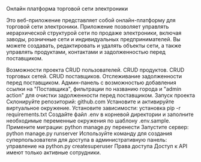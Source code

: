 Онлайн платформа торговой сети электроники

Это веб-приложение представляет собой онлайн-платформу для торговой сети электроники. Приложение позволяет управлять иерархической структурой сети по продаже электроники, включая заводы, розничные сети и индивидуальных предпринимателей. Вы можете создавать, редактировать и удалять объекты сети, а также управлять продуктами, контактами и задолженностью перед поставщиком.

Возможности проекта
CRUD пользователей.
CRUD продуктов.
CRUD торговых сетей.
CRUD поставщиков.
Отслеживание задолженности перед поставщиком.
Админ-панель с возможностью добавления ссылки на "Поставщика", фильтрации по названию города и "admin action" для очистки задолженности перед поставщиком.
Запуск проекта
Склонируйте репозиторий:
github.com
Установите и активируйте виртуальное окружение.
Установите зависимости:
установка pip -r requirements.txt
Создайте файл .env в корневой директории и заполните необходимые переменные окружения по шаблону .env.sample.
Примените миграции:
python manage.py перенести
Запустите сервер:
python manage.py runserver
Используйте команду для создания суперпользователя для доступа в административную панель:
управление на python.py createsuperuser
Права доступа
Доступ к API имеют только активные сотрудники.
